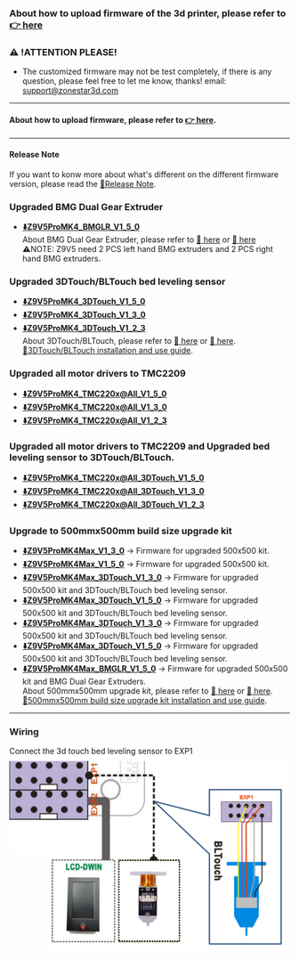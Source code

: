 ### About how to upload firmware of the 3d printer, please refer to [:point_right: here](https://github.com/ZONESTAR3D/Firmware/tree/master/Z9/Z9V5/bin#how-to-upload-firmware-to-z9v5pro)

### :warning: !ATTENTION PLEASE!
- The customized firmware may not be test completely, if there is any question, please feel free to let me know, thanks! email: support@zonestar3d.com

-----
#### About how to upload firmware, please refer to [:point_right: here][Upload_Guide].

-----
#### Release Note
If you want to konw more about what's different on the different firmware version, please read the [:book:Release Note](https://github.com/ZONESTAR3D/Firmware/tree/master/Z9/Z9V5/bin/Z9V5Pro-MK4/beta).


<!-- ### Use independent extruder settings (steps/mm) -->
<!-- - **[:arrow_down:Z9V5ProMK4_DISTINCT_EXTRUDER_V1_3_2](./Z9V5ProMK4_DISTINCT_EXTRUDER_V1_3_2.zip)** -->

### Upgraded BMG Dual Gear Extruder
- **[:arrow_down:Z9V5ProMK4_BMGLR_V1_5_0](./Z9V5ProMK4_BMGLR_V1_5_0.zip)**          
About BMG Dual Gear Extruder, please refer to [:gift: here][BMG_ALI] or [:gift: here][BMG_SPY]   
:warning:NOTE: Z9V5 need 2 PCS left hand BMG extruders and 2 PCS right hand BMG extruders.

### Upgraded 3DTouch/BLTouch bed leveling sensor
- **[:arrow_down:Z9V5ProMK4_3DTouch_V1_5_0](./Z9V5ProMK4_3DTouch_V1_5_0.zip)**
- **[:arrow_down:Z9V5ProMK4_3DTouch_V1_3_0](./Z9V5ProMK4_3DTouch_V1_3_0.zip)** 
- **[:arrow_down:Z9V5ProMK4_3DTouch_V1_2_3](./Z9V5ProMK4_3DTouch_V1_2_3.zip)**      
About 3DTouch/BLTouch, please refer to [:gift: here][3DTouch_ALI] or [:gift: here][3DTouch_SPY].    
[:book:3DTouch/BLTouch installation and use guide][3DTouch_Guide].      

### Upgraded all motor drivers to TMC2209
- **[:arrow_down:Z9V5ProMK4_TMC220x@All_V1_5_0](./Z9V5ProMK4_TMC220x@All_V1_5_0.zip)**
- **[:arrow_down:Z9V5ProMK4_TMC220x@All_V1_3_0](./Z9V5ProMK4_TMC220x@All_V1_3_0.zip)**
- **[:arrow_down:Z9V5ProMK4_TMC220x@All_V1_2_3](./Z9V5ProMK4_TMC220x@All_V1_2_3.zip)**

### Upgraded all motor drivers to TMC2209 and Upgraded bed leveling sensor to 3DTouch/BLTouch.
- **[:arrow_down:Z9V5ProMK4_TMC220x@All_3DTouch_V1_5_0](./Z9V5ProMK4_TMC220x@All_3DTouch_V1_5_0.zip)**
- **[:arrow_down:Z9V5ProMK4_TMC220x@All_3DTouch_V1_3_0](./Z9V5ProMK4_TMC220x@All_3DTouch_V1_3_0.zip)**
- **[:arrow_down:Z9V5ProMK4_TMC220x@All_3DTouch_V1_2_3](./Z9V5ProMK4_TMC220x@All_3DTouch_V1_2_3.zip)**

### Upgrade to 500mmx500mm build size upgrade kit
- **[:arrow_down:Z9V5ProMK4Max_V1_3_0](./Z9V5ProMK4Max_V1_3_0.zip)** -> Firmware for upgraded 500x500 kit.     
- **[:arrow_down:Z9V5ProMK4Max_V1_5_0](./Z9V5ProMK4Max_V1_5_0.zip)** -> Firmware for upgraded 500x500 kit.         
- **[:arrow_down:Z9V5ProMK4Max_3DTouch_V1_3_0](./Z9V5ProMK4Max_3DTouch_V1_3_0.zip)** -> Firmware for upgraded 500x500 kit and 3DTouch/BLTouch bed leveling sensor.          
- **[:arrow_down:Z9V5ProMK4Max_3DTouch_V1_5_0](./Z9V5ProMK4Max_3DTouch_V1_5_0.zip)** -> Firmware for upgraded 500x500 kit and 3DTouch/BLTouch bed leveling sensor.     
- **[:arrow_down:Z9V5ProMK4Max_3DTouch_V1_3_0](./Z9V5ProMK4Max_3DTouch_V1_3_0.zip)** -> Firmware for upgraded 500x500 kit and 3DTouch/BLTouch bed leveling sensor.  
- **[:arrow_down:Z9V5ProMK4Max_3DTouch_V1_5_0](./Z9V5ProMK4Max_3DTouch_V1_5_0.zip)** -> Firmware for upgraded 500x500 kit and 3DTouch/BLTouch bed leveling sensor.       
- **[:arrow_down:Z9V5ProMK4Max_BMGLR_V1_5_0](./Z9V5ProMK4Max_BMGLR_V1_5_0.zip)** -> Firmware for upgraded 500x500 kit and BMG Dual Gear Extruders.           
About 500mmx500mm upgrade kit, please refer to [:gift: here][UK_9V5_500_SPY] or [:gift: here][UK_9V5_500_ALI].     
[:book:500mmx500mm build size upgrade kit installation and use guide][500x500Kit_Guide].     


-----
### Wiring
Connect the 3d touch bed leveling sensor to EXP1  
![](Wiring_3DTouch.png)


[3DTouch_ALI]: https://www.aliexpress.com/item/1005001464420529.html
[3DTouch_SPY]: https://www.zonestar3dshop.com/products/3d-touch-bltouch-bed-auto-leveling-sensor-for-3d-printers
[BMG_ALI]: https://www.aliexpress.com/item/1005003473360998.html
[BMG_SPY]: https://www.zonestar3dshop.com/products/zonestar-dual-gear-extruder-dual-drive-extruder-upgrade-bowden-extruder-1-75mm-filament-3d-printer-parts
[UK_9V5_500_ALI]: https://www.aliexpress.com/item/1005005625336328.html
[UK_9V5_500_SPY]: https://www.zonestar3dshop.com/products/zonestar-z9v5-500x500mm-large-printing-size-upgrade-kit-parts
[3DTouch_Guide]: https://github.com/ZONESTAR3D/Upgrade-kit-guide/tree/main/Bed_Leveling_Sensor/3DTouch
[500x500Kit_Guide]: https://github.com/ZONESTAR3D/Upgrade-kit-guide/tree/main/Z9V5_500x500
[Upload_Guide]: https://github.com/ZONESTAR3D/Firmware/tree/master/Z9/Z9V5/bin#how-to-upload-firmware-to-z9v5pro
